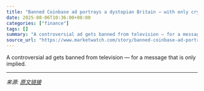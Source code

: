 ```yaml
---
title: "Banned Coinbase ad portrays a dystopian Britain — with only crypto as an exit"
date: 2025-08-06T10:36:00+08:00
categories: ["finance"]
tags: []
summary: "A controversial ad gets banned from television — for a message that is only implied."
source_url: "https://www.marketwatch.com/story/banned-coinbase-ad-portrays-a-dystopian-britain-with-only-crypto-as-an-exit-f203ffda?mod=mw_rss_topstories"
---
```


A controversial ad gets banned from television — for a message that is only implied.

---

*来源: [原文链接](https://www.marketwatch.com/story/banned-coinbase-ad-portrays-a-dystopian-britain-with-only-crypto-as-an-exit-f203ffda?mod=mw_rss_topstories)*
